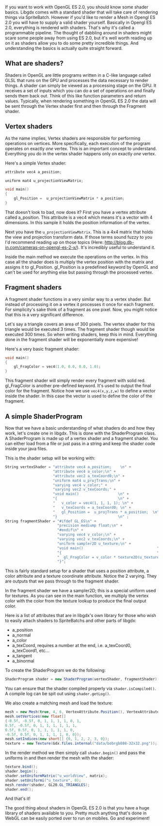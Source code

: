 If you want to work with OpenGL ES 2.0, you should know some shader basics. Libgdx comes with a standard shader that will take care of rendering things via SpriteBatch. However if you'd like to render a Mesh in Opengl ES 2.0 you will have to supply a valid shader yourself. Basically in Opengl ES 2.0, everything is rendered with shaders. That's why it's called a programmable pipeline.
The thought of dabbling around in shaders might scare some people away from using ES 2.0, but it's well worth reading up on it as shaders allow you to do some pretty incredible things. And understanding the basics is actually quite straight forward.

## What are shaders? ##

Shaders in OpenGL are little programs written in a C-like language called GLSL that runs on the GPU and processes the data necessary to render things. A shader can simply be viewed as a processing stage on the GPU. It receives a set of inputs which you can do a set of operations on and finally sends them back out. Think of this like function parameters and return values. 
Typically, when rendering something in OpenGL ES 2.0 the data will be sent through the Vertex shader first and then through the Fragment shader.

## Vertex shaders ##

As the name implies, Vertex shaders are responsible for performing operations on vertices. More specifically, each execution of the program operates on exactly _one_ vertex. This is an important concept to understand. Everything you do in the vertex shader happens only on exactly _one_ vertex.

Here's a simple Vertex shader:

```cpp
attribute vec4 a_position;

uniform mat4 u_projectionViewMatrix;

void main()
{
    gl_Position =  u_projectionViewMatrix * a_position;
} 
```

That doesn't look to bad, now does it? First you have a vertex attribute called a_position. This attribute is a vec4 which means it's a vector with 4 dimensions. In this sample it holds the position information of the vertex.

Next you have the `u_projectionViewMatrix`. This is a 4x4 matrix that holds the view and projection transform data. If those terms sound fuzzy to you I'd recommend reading up on those topics (Here: http://blog.db-in.com/cameras-on-opengl-es-2-x/). It's incredibly useful to understand it.

Inside the main method we execute the operations on the vertex. In this case all the shader does is multiply the vertex position with the matrix and assigns it to gl_Position. gl_Position is a predefined keyword by OpenGL and can't be used for anything else but passing through the processed vertex.

## Fragment shaders ##
A fragment shader functions in a very similar way to a vertex shader. But instead of processing it on a vertex it processes it once for each fragment. For simplicity's sake think of a fragment as one pixel. Now, you might notice that this is a very significant difference.

Let's say a triangle covers an area of 300 pixels. The vertex shader for this triangle would be executed 3 times. The fragment shader though would be executed 300 times. So when writing shaders, keep this in mind. Everything done in the fragment shader will be exponentially more expensive!

Here's a very basic fragment shader:

```cpp
void main()
{
    gl_FragColor = vec4(1.0, 0.0, 0.0, 1.0);
}
```

This fragment shader will simply render every fragment with solid red. gl_FragColor is another pre-defined keyword. It's used to output the final color for the fragment. Notice how we use `vec4(x,y,z,w)` to define a vector inside the shader. In this case the vector is used to define the color of the fragment.

## A simple ShaderProgram ##

Now that we have a basic understanding of what shaders do and how they work, let's create one in libgdx. This is done with the ShaderProgram class. A ShaderProgram is made up of a vertex shader and a fragment shader. You can either load from a file or just pass in a string and keep the shader code inside your java files.

This is the shader setup will be working with:

```cpp
String vertexShader = "attribute vec4 a_position;    \n" + 
                      "attribute vec4 a_color;\n" +
                      "attribute vec2 a_texCoord0;\n" + 
                      "uniform mat4 u_projTrans;\n" + 
                      "varying vec4 v_color;" + 
                      "varying vec2 v_texCoords;" + 
                      "void main()                  \n" + 
                      "{                            \n" + 
                      "   v_color = vec4(1, 1, 1, 1); \n" + 
                      "   v_texCoords = a_texCoord0; \n" + 
                      "   gl_Position =  u_projTrans * a_position;  \n"      + 
                      "}                            \n" ;
String fragmentShader = "#ifdef GL_ES\n" +
                        "precision mediump float;\n" + 
                        "#endif\n" + 
                        "varying vec4 v_color;\n" + 
                        "varying vec2 v_texCoords;\n" + 
                        "uniform sampler2D u_texture;\n" + 
                        "void main()                                  \n" + 
                        "{                                            \n" + 
                        "  gl_FragColor = v_color * texture2D(u_texture, v_texCoords);\n" +
                        "}";
```

This is fairly standard setup for a shader that uses a position attribute, a color attribute and a texture coordinate attribute. Notice the 2 varying. They are outputs that we pass through to the fragment shader.

In the fragment shader we have a sampler2D; this is a special uniform used for textures. As you can see in the main function, we multiply the vertex color with the color from the texture lookup to produce the final output color.

Here is a list of attributes that are in libgdx's own library for those who wish to easily attach shaders to SpriteBatchs and other parts of libgdx:
* a_position
* a_normal
* a_color
* a_texCoord, requires a number at the end, i.e. a_texCoord0, a_texCoord1, etc...
* a_tangent
* a_binormal

To create the ShaderProgram we do the following:
```java
ShaderProgram shader = new ShaderProgram(vertexShader, fragmentShader);
```

You can ensure that the shader compiled properly via `shader.isCompiled()`. A compile log can be spit out using `shader.getLog()`.

We also create a matching mesh and load the texture:

```java
mesh = new Mesh(true, 4, 6, VertexAttribute.Position(), VertexAttribute.ColorUnpacked(), VertexAttribute.TexCoords(0));
mesh.setVertices(new float[] 
{-0.5f, -0.5f, 0, 1, 1, 1, 1, 0, 1,
0.5f, -0.5f, 0, 1, 1, 1, 1, 1, 1,
0.5f, 0.5f, 0, 1, 1, 1, 1, 1, 0,
-0.5f, 0.5f, 0, 1, 1, 1, 1, 0, 0});
mesh.setIndices(new short[] {0, 1, 2, 2, 3, 0});
texture = new Texture(Gdx.files.internal("data/bobrgb888-32x32.png"));
```

In the render method we then simply call `shader.begin()` and pass the uniforms in and then render the mesh with the shader:

```java
texture.bind();
shader.begin();
shader.setUniformMatrix("u_worldView", matrix);
shader.setUniformi("u_texture", 0);
mesh.render(shader, GL20.GL_TRIANGLES);
shader.end();
```

And that's it!

The good thing about shaders in OpenGL ES 2.0 is that you have a huge library of shaders available to you. Pretty much anything that's done in WebGL can be easily ported over to run on mobiles. Go and experiment!